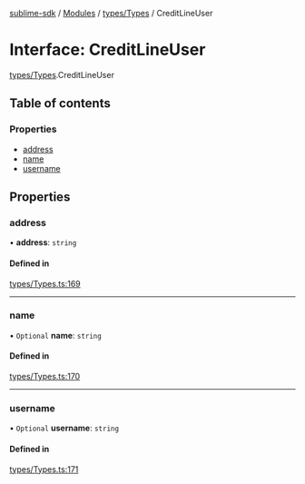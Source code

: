 [sublime-sdk](../README.md) / [Modules](../modules.md) / [types/Types](../modules/types_Types.md) / CreditLineUser

# Interface: CreditLineUser

[types/Types](../modules/types_Types.md).CreditLineUser

## Table of contents

### Properties

- [address](types_Types.CreditLineUser.md#address)
- [name](types_Types.CreditLineUser.md#name)
- [username](types_Types.CreditLineUser.md#username)

## Properties

### address

• **address**: `string`

#### Defined in

[types/Types.ts:169](https://github.com/akshay111meher/sublime-sdk/blob/06a64cf/src/types/Types.ts#L169)

___

### name

• `Optional` **name**: `string`

#### Defined in

[types/Types.ts:170](https://github.com/akshay111meher/sublime-sdk/blob/06a64cf/src/types/Types.ts#L170)

___

### username

• `Optional` **username**: `string`

#### Defined in

[types/Types.ts:171](https://github.com/akshay111meher/sublime-sdk/blob/06a64cf/src/types/Types.ts#L171)
